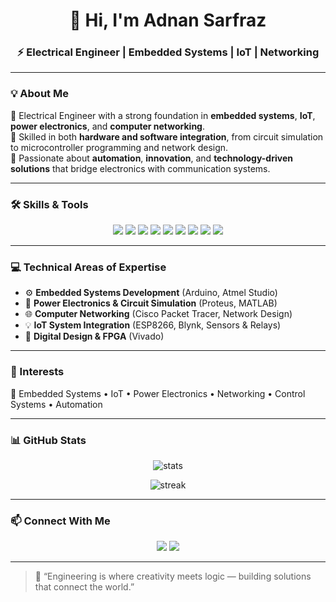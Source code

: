 <h1 align="center">👋 Hi, I'm <b>Adnan Sarfraz</b></h1>
<h3 align="center">⚡ Electrical Engineer | Embedded Systems | IoT | Networking</h3>

---

### 💡 About Me  
🔹 Electrical Engineer with a strong foundation in **embedded systems**, **IoT**, **power electronics**, and **computer networking**.  
🔹 Skilled in both **hardware and software integration**, from circuit simulation to microcontroller programming and network design.  
🔹 Passionate about **automation**, **innovation**, and **technology-driven solutions** that bridge electronics with communication systems.  

---

### 🛠️ Skills & Tools  

<p align="center">
  <img src="https://img.shields.io/badge/C-00599C?style=for-the-badge&logo=c&logoColor=white" />
  <img src="https://img.shields.io/badge/C++-00599C?style=for-the-badge&logo=cplusplus&logoColor=white" />
  <img src="https://img.shields.io/badge/Arduino-00979D?style=for-the-badge&logo=arduino&logoColor=white" />
  <img src="https://img.shields.io/badge/Proteus-1E4D8E?style=for-the-badge&logoColor=white" />
  <img src="https://img.shields.io/badge/MATLAB-FF9F00?style=for-the-badge&logo=mathworks&logoColor=white" />
  <img src="https://img.shields.io/badge/Vivado-CC0000?style=for-the-badge&logo=xilinx&logoColor=white" />
  <img src="https://img.shields.io/badge/Atmel_Studio-034694?style=for-the-badge&logo=microchip&logoColor=white" />
  <img src="https://img.shields.io/badge/Cisco_Packet_Tracer-1BA0D7?style=for-the-badge&logo=cisco&logoColor=white" />
  <img src="https://img.shields.io/badge/Linux-000000?style=for-the-badge&logo=linux&logoColor=white" />
</p>

---

### 💻 Technical Areas of Expertise  
- ⚙️ **Embedded Systems Development** (Arduino, Atmel Studio)  
- 🔋 **Power Electronics & Circuit Simulation** (Proteus, MATLAB)  
- 🌐 **Computer Networking** (Cisco Packet Tracer, Network Design)  
- 💡 **IoT System Integration** (ESP8266, Blynk, Sensors & Relays)  
- 🧠 **Digital Design & FPGA** (Vivado)  

---

### 🌱 Interests  
🚀 Embedded Systems • IoT • Power Electronics • Networking • Control Systems • Automation  

---

### 📊 GitHub Stats  

<p align="center">
  <img src="https://github-readme-stats.vercel.app/api?username=Adnan-Sarfraz49&show_icons=true&theme=tokyonight" alt="stats" />
</p>

<p align="center">
  <img src="https://github-readme-streak-stats.herokuapp.com/?user=Adnan-Sarfraz49&theme=tokyonight" alt="streak" />
</p>

---

### 📫 Connect With Me  

<p align="center">
  <a href="mailto:adnannms930@gmail.com"><img src="https://img.shields.io/badge/Email-adnannms930%40gmail.com-red?style=for-the-badge&logo=gmail&logoColor=white" /></a>
  <a href="www.linkedin.com/in/adnan-sarfraz-1b379628a" target="_blank"><img src="https://img.shields.io/badge/LinkedIn-Adnan_Sarfraz-blue?style=for-the-badge&logo=linkedin&logoColor=white" /></a>
</p>

---

> 💬 “Engineering is where creativity meets logic — building solutions that connect the world.”



